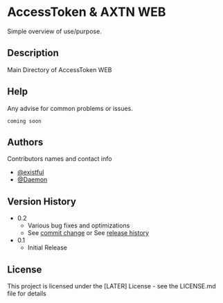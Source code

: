 # AccessToken & AXTN WEB

Simple overview of use/purpose.

## Description

Main Directory of AccessToken WEB

## Help

Any advise for common problems or issues.
```
coming soon
```

## Authors

Contributors names and contact info

- [@existful](https://github.com/existful)
- [@Daemon](https://github.com/le3ch-tech)

## Version History

* 0.2
    * Various bug fixes and optimizations
    * See [commit change](https://github.com/AccessToken-Network/axtn-web/graphs/commit-activity) or See [release history](https://github.com/AccessToken-Network/axtn-web/pulse)
* 0.1
    * Initial Release

## License

This project is licensed under the [LATER] License - see the LICENSE.md file for details
